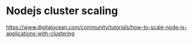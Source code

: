 # Nodejs cluster scaling

https://www.digitalocean.com/community/tutorials/how-to-scale-node-js-applications-with-clustering